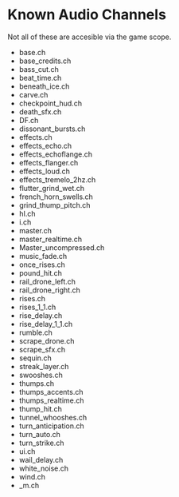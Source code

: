 # Known Audio Channels
Not all of these are accesible via the game scope.

* base.ch
* base_credits.ch
* bass_cut.ch
* beat_time.ch
* beneath_ice.ch
* carve.ch
* checkpoint_hud.ch
* death_sfx.ch
* DF.ch
* dissonant_bursts.ch
* effects.ch
* effects_echo.ch
* effects_echoflange.ch
* effects_flanger.ch
* effects_loud.ch
* effects_tremelo_2hz.ch
* flutter_grind_wet.ch
* french_horn_swells.ch
* grind_thump_pitch.ch
* hI.ch
* i.ch
* master.ch
* master_realtime.ch
* Master_uncompressed.ch
* music_fade.ch
* once_rises.ch
* pound_hit.ch
* rail_drone_left.ch
* rail_drone_right.ch
* rises.ch
* rises_1_1.ch
* rise_delay.ch
* rise_delay_1_1.ch
* rumble.ch
* scrape_drone.ch
* scrape_sfx.ch
* sequin.ch
* streak_layer.ch
* swooshes.ch
* thumps.ch
* thumps_accents.ch
* thumps_realtime.ch
* thump_hit.ch
* tunnel_whooshes.ch
* turn_anticipation.ch
* turn_auto.ch
* turn_strike.ch
* ui.ch
* wail_delay.ch
* white_noise.ch
* wind.ch
* _m.ch